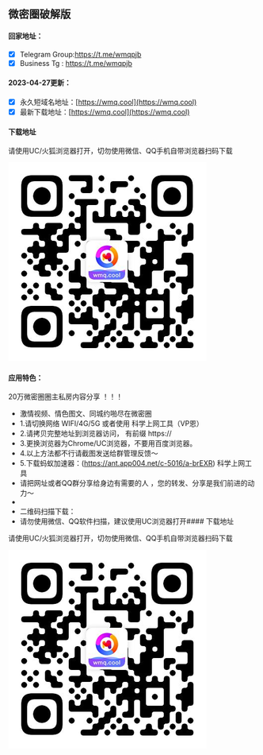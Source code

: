 ## 微密圈破解版

#### 回家地址：
- [x] Telegram Group:https://t.me/wmqpjb
- [x] Business Tg : https://t.me/wmqpjb
#### 2023-04-27更新：
- [x] 永久短域名地址：[https://wmq.cool](https://wmq.cool)
- [x] 最新下载地址：[https://wmq.cool](https://wmq.cool)
#### 下载地址

请使用UC/火狐浏览器打开，切勿使用微信、QQ手机自带浏览器扫码下载

![微密圈破解版下载二维码](code.jpg)
#### 应用特色：
20万微密圈圈主私房内容分享 ！！！
- 激情视频、情色图文、同城约啪尽在微密圈
- 1.请切换网络 WIFI/4G/5G 或者使用 科学上网工具（VP恩）
- 2.请拷贝完整地址到浏览器访问， 有前缀 https://
- 3.更换浏览器为Chrome/UC浏览器，不要用百度浏览器。
- 4.以上方法都不行请截图发送给群管理反馈～
- 5.下载蚂蚁加速器：(https://ant.app004.net/c-5016/a-brEXR) 科学上网工具
- 请把网址或者QQ群分享给身边有需要的人 ，您的转发、分享是我们前进的动力～
- 
- 二维码扫描下载：
- 请勿使用微信、QQ软件扫描，建议使用UC浏览器打开#### 下载地址

请使用UC/火狐浏览器打开，切勿使用微信、QQ手机自带浏览器扫码下载

![微密圈破解版下载二维码](code.jpg)
